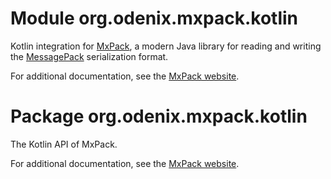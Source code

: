 # Module org.odenix.mxpack.kotlin

Kotlin integration for [MxPack](https://github.com/odenix/mxpack),
a modern Java library for reading and writing the [MessagePack](https://msgpack.org/) serialization format.

For additional documentation, see the [MxPack website](https://odenix.org/mxpack/kotlin-integration/).

# Package org.odenix.mxpack.kotlin

The Kotlin API of MxPack.

For additional documentation, see the [MxPack website](https://odenix.org/mxpack/kotlin-integration/).
